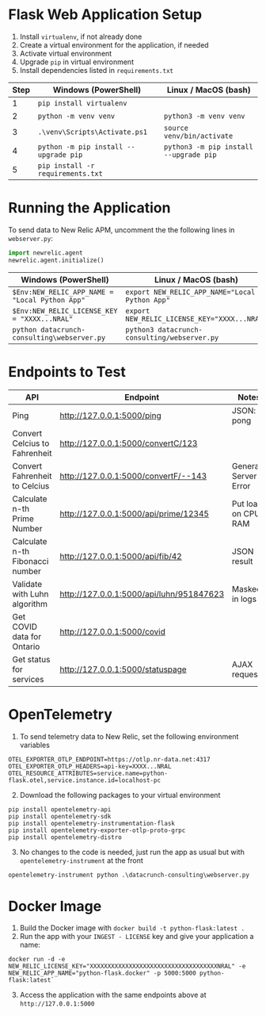 # Flask Web Application Setup

1. Install `virtualenv`, if not already done
1. Create a virtual environment for the application, if needed
1. Activate virtual environment
1. Upgrade `pip` in virtual environment
1. Install dependencies listed in `requirements.txt`


| Step | Windows (PowerShell)                  | Linux / MacOS (bash)                   |
|------|---------------------------------------|----------------------------------------|
| 1    | `pip install virtualenv`                                                       |
| 2    | `python -m venv venv`                 | `python3 -m venv venv`                 |
| 3    | `.\venv\Scripts\Activate.ps1`         | `source venv/bin/activate`             |
| 4    | `python -m pip install --upgrade pip` | `python3 -m pip install --upgrade pip` |
| 5    | `pip install -r requirements.txt`                                              |


# Running the Application
To send data to New Relic APM, uncomment the the following lines in `webserver.py`:
```python
import newrelic.agent
newrelic.agent.initialize()
```

| Windows (PowerShell)                           | Linux / MacOS (bash)                           |
|------------------------------------------------|------------------------------------------------|
| `$Env:NEW_RELIC_APP_NAME = "Local Python App"` | `export NEW_RELIC_APP_NAME="Local Python App"` |
| `$Env:NEW_RELIC_LICENSE_KEY = "XXXX...NRAL"`   | `export NEW_RELIC_LICENSE_KEY="XXXX...NRAL"`   |
| `python datacrunch-consulting\webserver.py`    | `python3 datacrunch-consulting/webserver.py`   |


# Endpoints to Test

| API                             | Endpoint                                 | Notes                 |
|---------------------------------|------------------------------------------|-----------------------|
| Ping                            | http://127.0.0.1:5000/ping               | JSON: pong            |
| Convert Celcius to Fahrenheit   | http://127.0.0.1:5000/convertC/123       |                       |
| Convert Fahrenheit to Celcius   | http://127.0.0.1:5000/convertF/--143     | Generate Server Error |
| Calculate n-th Prime Number     | http://127.0.0.1:5000/api/prime/12345    | Put load on CPU / RAM |
| Calculate n-th Fibonacci number | http://127.0.0.1:5000/api/fib/42         | JSON result           |
| Validate with Luhn algorithm    | http://127.0.0.1:5000/api/luhn/951847623 | Masked in logs        |
| Get COVID data for Ontario      | http://127.0.0.1:5000/covid              |                       |
| Get status for services         | http://127.0.0.1:5000/statuspage         | AJAX request          |

# OpenTelemetry
1. To send telemetry data to New Relic, set the following environment variables
```
OTEL_EXPORTER_OTLP_ENDPOINT=https://otlp.nr-data.net:4317
OTEL_EXPORTER_OTLP_HEADERS=api-key=XXXX...NRAL
OTEL_RESOURCE_ATTRIBUTES=service.name=python-flask.otel,service.instance.id=localhost-pc
```

2. Download the following packages to your virtual environment
```
pip install opentelemetry-api
pip install opentelemetry-sdk
pip install opentelemetry-instrumentation-flask
pip install opentelemetry-exporter-otlp-proto-grpc
pip install opentelemetry-distro
```

3. No changes to the code is needed, just run the app as usual but with `opentelemetry-instrument` at the front
```
opentelemetry-instrument python .\datacrunch-consulting\webserver.py
```

# Docker Image
1. Build the Docker image with `docker build -t python-flask:latest .`
2. Run the app with your `INGEST - LICENSE` key and give your application a name:
```
docker run -d -e NEW_RELIC_LICENSE_KEY="XXXXXXXXXXXXXXXXXXXXXXXXXXXXXXXXXXXXNRAL" -e NEW_RELIC_APP_NAME="python-flask.docker" -p 5000:5000 python-flask:latest`
```
3. Access the application with the same endpoints above at `http://127.0.0.1:5000`
